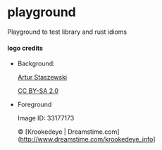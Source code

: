 # playground
Playground to test library and rust idioms

#### logo credits
- Background:
  
	[Artur Staszewski](https://www.flickr.com/photos/arturstaszewski/)
  
	[CC BY-SA 2.0](https://creativecommons.org/licenses/by-sa/2.0/)
	
- Foreground
  
	Image ID: 33177173
  
	©️ [Krookedeye | Dreamstime.com](http://www.dreamstime.com/krookedeye_info]

